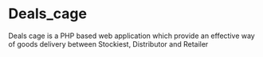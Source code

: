 # Deals_cage
Deals cage is a PHP based web application which provide an effective way of goods delivery between Stockiest, Distributor and Retailer

